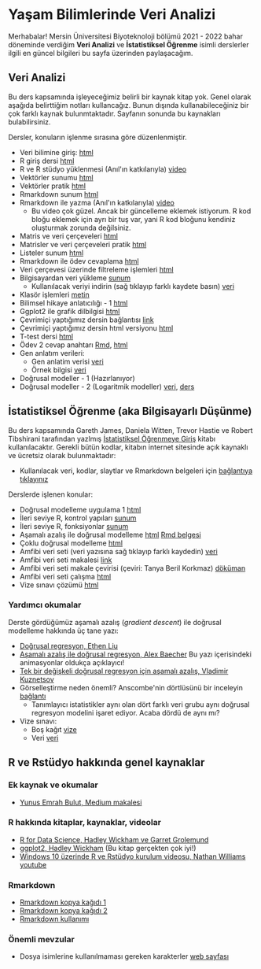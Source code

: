 # Yaşam Bilimlerinde Veri Analizi

Merhabalar! Mersin Üniversitesi Biyoteknoloji bölümü 2021 - 2022 bahar döneminde verdiğim **Veri Analizi** ve **İstatistiksel Öğrenme** isimli derslerler ilgili en güncel bilgileri bu sayfa üzerinden paylaşacağım.

## Veri Analizi

Bu ders kapsamında işleyeceğimiz belirli bir kaynak kitap yok. Genel olarak aşağıda belirttiğim notları kullancağız. Bunun dışında kullanabileceğiniz bir çok farklı kaynak bulunmtaktadır. Sayfanın sonunda bu kaynakları bulabilirsiniz.

Dersler, konuların işlenme sırasına göre düzenlenmiştir.

+ Veri bilimine giriş: [html](veri-analizi/metin_01_veri_bilimine_giris.html)
+ R giriş dersi [html](veri-analizi/metin_02_r_giris.html)
+ R ve R stüdyo yüklenmesi (Anıl'ın katkılarıyla) [video](https://drive.google.com/file/d/1WSclKBr2VwgeD5r2Df3Acg02ejb7zy-V/view?usp=sharing)
+ Vektörler sunumu [html](veri-analizi/sunum_03_vektörler_devam.html)
+ Vektörler pratik [html](veri-analizi/metin_03_vektorler_pratik.html)
+ Rmarkdown sunum [html](veri-analizi/sunum_04_rmarkdown.html)
+ Rmarkdown ile yazma (Anıl'ın katkılarıyla) [video](https://drive.google.com/file/d/16DPADrvItcoglN_xswiVxzGrNGPBxZOy/view)
  + Bu video çok güzel. Ancak bir güncelleme eklemek istiyorum. R kod bloğu eklemek için ayrı bir tuş var, yani R kod bloğunu kendiniz oluşturmak zorunda değilsiniz.
+ Matris ve veri çerçeveleri [html](veri-analizi/sunum_05_matrix_data_frames.html)
+ Matrisler ve veri çerçeveleri pratik [html](veri-analizi/metin_03_pratik.html)
+ Listeler sunum [html](veri-analizi/sunum_06_listeler.html)
+ Rmarkdown ile ödev cevaplama [html](veri-analizi/metin_rmarkdown_odevleri_bilgi.html)
+ Veri çerçevesi üzerinde filtreleme işlemleri [html](veri-analizi/metin_veri_cercevesi_bulmacalari.html)
+ Bilgisayardan veri yükleme [sunum](veri-analizi/sunum_07_metin_dosyalar%C4%B1_okuma.html)
  + Kullanılacak veriyi indirin (sağ tıklayıp farklı kaydete basın) [veri](https://raw.githubusercontent.com/emrahkirdok/ybva/main/data/sinif.txt)
+ Klasör işlemleri [metin](veri-analizi/metin_klasor_islemleri.html)
+ Bilimsel hikaye anlatıcılığı - 1 [html](veri-analizi/metin_bilimsel_hikaye_anlaticiligi.html)
+ Ggplot2 ile grafik dilbilgisi [html](veri-analizi/metin_ggplot2_grafik_dilbilgisi.html)
+ Çevrimiçi yaptığımız dersin bağlantısı [link](https://drive.google.com/file/d/1fvkK3mzNIrdvrluOLhT8BGWVZ-OqMIdZ/view)
+ Çevrimiçi yaptığımız dersin html versiyonu [html](veri-analizi/metin_ggplot2_pratik.html)
+ T-test dersi [html](veri-analizi/metin_t_test.html)
+ Ödev 2 cevap anahtarı [Rmd](https://raw.githubusercontent.com/emrahkirdok/ybva/main/metin_odev_2.Rmd), [html](veri-analizi/metin_odev_2.html)
+ Gen anlatım verileri:
  + Gen anlatim verisi [veri](https://raw.githubusercontent.com/emrahkirdok/ybva/main/data/counts_drosophila.txt)
  + Örnek bilgisi [veri](https://raw.githubusercontent.com/emrahkirdok/ybva/main/data/sample_info_drosophila.txt)
+ Doğrusal modeller - 1 (Hazırlanıyor)
+ Doğrusal modeller - 2 (Logaritmik modeller) [veri](https://raw.githubusercontent.com/emrahkirdok/ybva/main/data/covid.txt), [ders](sunum_12_logaritmik_modeller.html)

## İstatistiksel Öğrenme (aka Bilgisayarlı Düşünme)

Bu ders kapsamında Gareth James, Daniela Witten, Trevor Hastie ve Robert Tibshirani tarafından yazlmış [İstatistiksel Öğrenmeye Giriş](https://www.statlearning.com) kitabı kullanılacaktır. Gerekli bütün kodlar, kitabın internet sitesinde açık kaynaklı ve ücretsiz olarak bulunmaktadır:

+ Kullanılacak veri, kodlar, slaytlar ve Rmarkdown belgeleri için [bağlantıya tıklayınız](https://www.statlearning.com/resources-second-edition)

Derslerde işlenen konular:

+ Doğrusal modelleme uygulama 1 [html](veri-analizi/metin_dogrusal_modelleme_uygulamasi_1.html)
+ İleri seviye R, kontrol yapıları [sunum](veri-analizi/01_01_kontrol_yapilari.html)
+ İleri seviye R, fonksiyonlar [sunum](veri-analizi/ders_05.html)
+ Aşamalı azalış ile doğrusal modelleme [html](veri-analizi/metin_asamali_azalis.html) [Rmd belgesi](https://raw.githubusercontent.com/emrahkirdok/ybva/main/metin_asamali_azalis.Rmd)
+ Çoklu doğrusal modelleme [html](metin_coklu_dogrusal_modeller.html)
+ Amfibi veri seti (veri yazısına sağ tıklayıp farklı kaydedin) [veri](https://raw.githubusercontent.com/emrahkirdok/ybva/main/data/AmphiBIO_v1.csv)
+ Amfibi veri seti makalesi [link](https://www.nature.com/articles/sdata2017123)
+ Amfibi veri seti makale çevirisi (çeviri: Tanya Beril Korkmaz) [döküman](https://docs.google.com/document/d/1dovAfnijSY1Nywulf5_dFqFE84Ko8HGdS_nJqGmgLUc/edit?usp=sharing)
+ Amfibi veri seti çalışma [html](metin_amphiBIO_calisma.html)
+ Vize sınavı çözümü [html](metin_vize_sinavi_bilgisayarli_dusunme.html)

### Yardımcı okumalar

Derste gördüğümüz aşamalı azalış (*gradient descent*) ile doğrusal modelleme hakkında üç tane yazı:

+ [Doğrusal regresyon, Ethen Liu](http://ethen8181.github.io/machine-learning/linear_regression/linear_regession.html)
+ [Aşamalı azalış ile doğrusal regresyon, Alex Baecher](https://www.alexbaecher.com/post/gradient-descent/) Bu yazı içerisindeki animasyonlar oldukça açıklayıcı!
+ [Tek bir değişkeli doğrusal regresyon için aşamalı azalış, Vladimir Kuznetsov](https://rpubs.com/VladimirKazan/139320)
+ Görselleştirme neden önemli? Anscombe'nin dörtlüsünü bir inceleyin [bağlantı](https://rpubs.com/debosruti007/anscombeQuartet)
  + Tanımlayıcı istatistikler aynı olan dört farklı veri grubu aynı doğrusal regresyon modelini işaret ediyor. Acaba dördü de aynı mı?
+ Vize sınavı:
  + Boş kağıt [vize](https://raw.githubusercontent.com/emrahkirdok/ybva/main/vize_sinavi_bilgisayarli_dusunme.Rmd)
  + Veri [veri](https://raw.githubusercontent.com/emrahkirdok/ybva/main/data/abalone.csv)

## R ve Rstüdyo hakkında genel kaynaklar

### Ek kaynak ve okumalar

+ [Yunus Emrah Bulut, Medium makalesi](https://medium.com/datajarlabs/veri-bilimi-nedir-ve-nasıl-öğrenilebilir-b5ff8c581bbc)

### R hakkında kitaplar, kaynaklar, videolar

+ [R for Data Science, Hadley Wickham ve Garret Grolemund](https://r4ds.had.co.nz)
+ [ggplot2, Hadley Wickham](https://ggplot2-book.org) (Bu kitap gerçekten çok iyi!)
+ [Windows 10 üzerinde R ve Rstüdyo kurulum videosu, Nathan Williams youtube](https://www.youtube.com/watch?v=_2sewGCA0y4)

### Rmarkdown

+ [Rmarkdown kopya kağıdı 1](https://www.rstudio.com/wp-content/uploads/2015/02/rmarkdown-cheatsheet.pdf)
+ [Rmarkdown kopya kağıdı 2](https://ethz.ch/content/dam/ethz/special-interest/math/statistics/sfs/Education/Advanced%20Studies%20in%20Applied%20Statistics/course-material-1719/Datenanalyse/rmarkdown-2.pdf)
+ [Rmarkdown kullanımı](https://ucsbcarpentry.github.io/R-markdown/03-headings-lists/index.html)

### Önemli mevzular

+ Dosya isimlerine kullanılmaması gereken karakterler [web sayfası](https://www.mtu.edu/umc/services/websites/writing/characters-avoid/)

